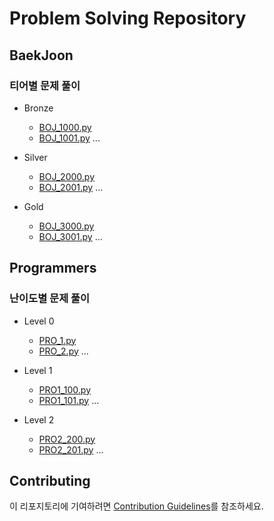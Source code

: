# Problem Solving Repository

## BaekJoon

### 티어별 문제 풀이

- Bronze

  - [BOJ_1000.py](BaekJoon/Bronze/BOJ_1000.py)
  - [BOJ_1001.py](BaekJoon/Bronze/BOJ_1001.py)
    ...

- Silver

  - [BOJ_2000.py](BaekJoon/Silver/BOJ_2000.py)
  - [BOJ_2001.py](BaekJoon/Silver/BOJ_2001.py)
    ...

- Gold
  - [BOJ_3000.py](BaekJoon/Gold/BOJ_3000.py)
  - [BOJ_3001.py](BaekJoon/Gold/BOJ_3001.py)
    ...

## Programmers

### 난이도별 문제 풀이

- Level 0

  - [PRO_1.py](Programmers/Level0/PRO_1.py)
  - [PRO_2.py](Programmers/Level0/PRO_2.py)
    ...

- Level 1

  - [PRO1_100.py](Programmers/Level1/PRO1_100.py)
  - [PRO1_101.py](Programmers/Level1/PRO1_101.py)
    ...

- Level 2

  - [PRO2_200.py](Programmers/Level2/PRO2_200.py)
  - [PRO2_201.py](Programmers/Level2/PRO2_201.py)
    ...

## Contributing

이 리포지토리에 기여하려면 [Contribution Guidelines](CONTRIBUTING.md)를 참조하세요.
